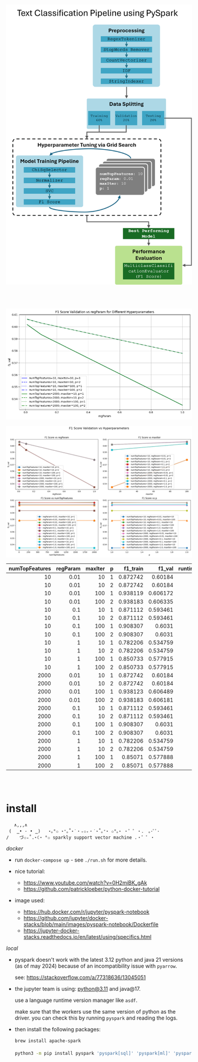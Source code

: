 ![](./report/Pipeline%20Ilustration.png)

<br><br>

![](./report/f1_val_hyper.png)

![](./report/f1_val_hyper2.png)

| numTopFeatures | regParam | maxIter |   p | f1_train |   f1_val | runtime_training | runtime_train_pred | runtime_train_val | runtime_train_eval |
| -------------: | -------: | ------: | --: | -------: | -------: | ---------------: | -----------------: | ----------------: | -----------------: |
|             10 |     0.01 |      10 |   1 | 0.872742 |  0.60184 |               90 |                  4 |                 3 |                 11 |
|             10 |     0.01 |      10 |   2 | 0.872742 |  0.60184 |               72 |                  4 |                 3 |                 10 |
|             10 |     0.01 |     100 |   1 | 0.938119 | 0.606172 |              551 |                  3 |                 3 |                 11 |
|             10 |     0.01 |     100 |   2 | 0.938183 | 0.606335 |              562 |                  3 |                 3 |                 11 |
|             10 |      0.1 |      10 |   1 | 0.871112 | 0.593461 |               74 |                  3 |                 3 |                 11 |
|             10 |      0.1 |      10 |   2 | 0.871112 | 0.593461 |               77 |                  4 |                 3 |                 11 |
|             10 |      0.1 |     100 |   1 | 0.908307 |   0.6031 |              588 |                  3 |                 3 |                 12 |
|             10 |      0.1 |     100 |   2 | 0.908307 |   0.6031 |              585 |                  3 |                 3 |                 12 |
|             10 |        1 |      10 |   1 | 0.782206 | 0.534759 |               73 |                  3 |                 3 |                 10 |
|             10 |        1 |      10 |   2 | 0.782206 | 0.534759 |               76 |                  3 |                 3 |                 10 |
|             10 |        1 |     100 |   1 | 0.850733 | 0.577915 |              582 |                  3 |                 3 |                 10 |
|             10 |        1 |     100 |   2 | 0.850733 | 0.577915 |              584 |                  3 |                 3 |                 12 |
|           2000 |     0.01 |      10 |   1 | 0.872742 |  0.60184 |               77 |                  3 |                 3 |                 11 |
|           2000 |     0.01 |      10 |   2 | 0.872742 |  0.60184 |               73 |                  3 |                 3 |                 11 |
|           2000 |     0.01 |     100 |   1 | 0.938123 | 0.606489 |              583 |                  3 |                 3 |                 11 |
|           2000 |     0.01 |     100 |   2 | 0.938183 | 0.606181 |              581 |                  3 |                 3 |                 11 |
|           2000 |      0.1 |      10 |   1 | 0.871112 | 0.593461 |               73 |                  3 |                 3 |                 10 |
|           2000 |      0.1 |      10 |   2 | 0.871112 | 0.593461 |               73 |                  3 |                 3 |                  9 |
|           2000 |      0.1 |     100 |   1 | 0.908307 |   0.6031 |              585 |                  3 |                 3 |                 13 |
|           2000 |      0.1 |     100 |   2 | 0.908307 |   0.6031 |              588 |                  3 |                 3 |                 10 |
|           2000 |        1 |      10 |   1 | 0.782206 | 0.534759 |               76 |                  3 |                 3 |                 12 |
|           2000 |        1 |      10 |   2 | 0.782206 | 0.534759 |               72 |                  3 |                 3 |                 10 |
|           2000 |        1 |     100 |   1 |  0.85071 | 0.577888 |              582 |                  4 |                 4 |                 11 |
|           2000 |        1 |     100 |   2 |  0.85071 | 0.577888 |              567 |                  4 |                 3 |                 11 |

<br><br>

# install

```
   ∧,,,∧
 (  ̳• · • ̳)   ⋆｡°✩ ⋆⁺｡˚⋆˙‧₊✩₊‧˙⋆˚｡⁺⋆ ✩°｡⋆ ・゜゜・． ｡･ﾟﾟ･　
/    づ✩₊˚.⋆☾⋆ °✩ sparkly support vector machine .・゜゜・　　
```

_docker_

-   run `docker-compose up` - see `./run.sh` for more details.

-   nice tutorial:

    -   https://www.youtube.com/watch?v=0H2miBK_gAk
    -   https://github.com/patrickloeber/python-docker-tutorial

-   image used:

    -   https://hub.docker.com/r/jupyter/pyspark-notebook
    -   https://github.com/jupyter/docker-stacks/blob/main/images/pyspark-notebook/Dockerfile
    -   https://jupyter-docker-stacks.readthedocs.io/en/latest/using/specifics.html

_local_

-   pyspark doesn't work with the latest 3.12 python and java 21 versions (as of may 2024) because of an incompatibility issue with `pyarrow`.

    see: https://stackoverflow.com/a/77318636/13045051

-   the jupyter team is using: python@3.11 and java@17.

    use a language runtime version manager like `asdf`.

    make sure that the workers use the same version of python as the driver. you can check this by running `pyspark` and reading the logs.

-   then install the following packages:

    ```bash
    brew install apache-spark

    python3 -m pip install pyspark 'pyspark[sql]' 'pyspark[ml]' 'pyspark[streaming]'
    ```
